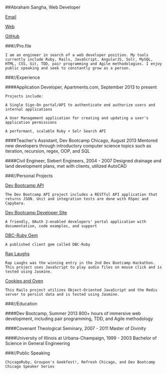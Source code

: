 ##Abraham Sangha, Web Developer

[Email](mailto:abrahamsangha@gmail.com)

[Web](http://abrahamsangha.github.io/)

[GitHub](https://github.com/abrahamsangha)

###//Pro.file

    I am an engineer in search of a web developer position. My tools currently include Ruby, Rails, JavaScript, AngularJS, Solr, MySQL, HTML, CSS, Git, TDD, pair programming and Agile methodologies. I enjoy public speaking and seek to constantly grow as a person.

###//Experience

####Application Developer, Apartments.com, September 2013 to present
    
```    
Projects include: 
```
```
A Single Sign-On portal/API to authenticate and authorize users and internal applications
```
```
A User Management application for creating and updating a user's application permissions
```
```
A performant, scalable Ruby + Solr Search API 
```    
####Teacher's Assistant, Dev Bootcamp Chicago, August 2013
    Mentored new developers through introductory computer science topics such as iteration, recursion, regex, OOP, and SQL

####Civil Engineer, Siebert Engineers, 2004 - 2007
    Designed drainage and land development plans, met with clients, utilized AutoCAD
    
###//Personal Projects

   [Dev Bootcamp API](https://github.com/Devbootcamp/api)  

    The Dev Bootcamp API project includes a RESTful API application that returns JSON. Unit and integration tests are done with RSpec and Capybara.

   [Dev Bootcamp Developer Site](http://developer.devbootcamp.com/documentation)
   
    A friendly, OAuth 2-enabled developers' portal application with documentation, code examples, and support

   [DBC-Ruby Gem](https://github.com/Devbootcamp/dbc-ruby)
   
    A published client gem called DBC-Ruby   

   [Rap Laughs](https://github.com/priyamathew/raplaughs)

    Rap Laughs was the winning entry in the 2nd Dev Bootcamp Hackathon. This project uses JavaScript to play audio files on mouse click and is tested using Jasmine.

   [Cookies and Oven](https://github.com/abrahamsangha/oo_js_cookies_ovens)

    This Rails project utilizes Object-Oriented JavaScript and the Redis server to persist data and is tested using Jasmine.


###//Education

####Dev Bootcamp, Summer 2013
    800+ hours of immersive web development, including pair programming, TDD, and Agile methodology

####Covenant Theological Seminary, 2007 - 2011
    Master of Divinity

####University of Illinois at Urbana-Champaign, 1999 - 2003
    Bachelor of Science in General Engineering

###//Public Speaking

    ChicagoRuby, Groupon's Geekfest!, Refresh Chicago, and Dev Bootcamp Chicago Speaker Series
